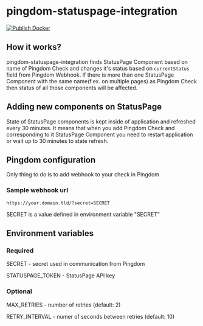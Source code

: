 # pingdom-statuspage-integration
[![Publish Docker](https://github.com/DocPlanner/pingdom-statuspage-integration/workflows/Publish%20Docker/badge.svg)](https://hub.docker.com/r/docplanner/pingdom-statuspage-integration)
## How it works?
pingdom-statuspage-integration finds StatusPage Component based on name of Pingdom Check and changes it's status based on `currentStatus` field from Pingdom Webhook. 
If there is more than one StatusPage Component with the same name(f.ex. on multiple pages) as Pingdom Check then status of all those components will be affected.

## Adding new components on StatusPage
State of StatusPage components is kept inside of application and refreshed every 30 minutes. It means that when you add Pingdom Check and corresponding to it StatusPage Component you need to restart application or wait up to 30 minutes to state refresh. 

## Pingdom configuration
Only thing to do is to add webhook to your check in Pingdom
### Sample webhook url
`https://your.domain.tld/?secret=SECRET`

SECRET is a value defined in environment variable "SECRET"

## Environment variables
### Required
SECRET - secret used in communication from Pingdom

STATUSPAGE_TOKEN - StatusPage API key
### Optional
MAX_RETRIES - number of retries (default: 2)

RETRY_INTERVAL - numer of seconds between retries (default: 10)
